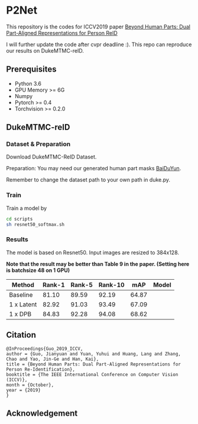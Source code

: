 # P2Net
  This repository is the codes for ICCV2019 paper [Beyond Human Parts: Dual Part-Aligned Representations for Person ReID](https://arxiv.org/pdf/1910.10111.pdf)
  
I will further update the code after cvpr deadline :). This repo can reproduce our results on DukeMTMC-reID.

## Prerequisites

- Python 3.6
- GPU Memory >= 6G
- Numpy
- Pytorch >= 0.4
- Torchvision >= 0.2.0

## DukeMTMC-reID

### Dataset & Preparation
Download DukeMTMC-ReID Dataset.

Preparation: You may need our generated human part masks [BaiDuYun](https://pan.baidu.com/s/18IIrRSnRN97mC8IShlmXwQ).

Remember to change the dataset path to your own path in duke.py.

### Train
Train a model by
```bash
cd scripts
sh resnet50_softmax.sh
```

### Results

The model is based on Resnet50. Input images are resized to 384x128.

**Note that the result may be better than Table 9 in the paper. (Setting here is batchsize 48 on 1 GPU)**

| Method | Rank-1 | Rank-5 | Rank-10 | mAP | Model |
| --------- | ----- | ----- | ----- | ----- | ----- |
| Baseline | 81.10 | 89.59 | 92.19 | 64.87 |
|1 x Latent | 82.92 | 91.03 | 93.49 | 67.09 |
|1 x DPB | 84.83 | 92.28 | 94.08 | 68.62 |

## Citation
```
@InProceedings{Guo_2019_ICCV,
author = {Guo, Jianyuan and Yuan, Yuhui and Huang, Lang and Zhang, Chao and Yao, Jin-Ge and Han, Kai},
title = {Beyond Human Parts: Dual Part-Aligned Representations for Person Re-Identification},
booktitle = {The IEEE International Conference on Computer Vision (ICCV)},
month = {October},
year = {2019}
}
```

## Acknowledgement
